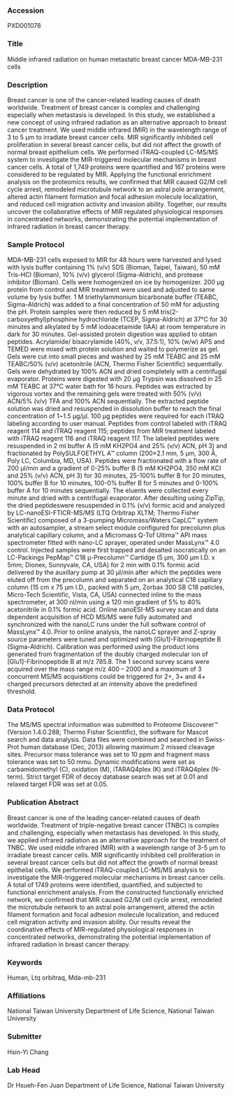 ### Accession
PXD001078

### Title
Middle infrared radiation on human metastatic breast cancer MDA-MB-231 cells

### Description
Breast cancer is one of the cancer-related leading causes of death worldwide. Treatment of breast cancer is complex and challenging especially when metastasis is developed. In this study, we established a new concept of using infrared radiation as an alternative approach to breast cancer treatment. We used middle infrared (MIR) in the wavelength range of 3 to 5 μm to irradiate breast cancer cells. MIR significantly inhibited cell proliferation in several breast cancer cells, but did not affect the growth of normal breast epithelium cells. We performed iTRAQ-coupled LC-MS/MS system to investigate the MIR-triggered molecular mechanisms in breast cancer cells. A total of 1,749 proteins were quantified and 167 proteins were considered to be regulated by MIR. Applying the functional enrichment analysis on the proteomics results, we confirmed that MIR caused G2/M cell cycle arrest, remodeled microtubule network to an astral pole arrangement, altered actin filament formation and focal adhesion molecule localization, and reduced cell migration activity and invasion ability. Together, our results uncover the collaborative effects of MIR regulated physiological responses in concentrated networks, demonstrating the potential implementation of infrared radiation in breast cancer therapy.

### Sample Protocol
MDA-MB-231 cells exposed to MIR for 48 hours were harvested and lysed with lysis buffer containing 1% (v/v) SDS (Bioman, Taipei, Taiwan), 50 mM Tris-HCl (Bioman), 10% (v/v) glycerol (Sigma-Aldrich), and protease inhibitor (Bioman). Cells were homogenized on ice by homogenizer. 200 μg protein from control and MIR treatment were used and adjusted to same volume by lysis buffer. 1 M triethylammonium bicarbonate buffer (TEABC, Sigma-Aldrich) was added to a final concentration of 50 mM for adjusting the pH. Protein samples were then reduced by 5 mM tris(2-carboxyethyl)phosphine hydrochloride (TCEP, Sigma-Aldrich) at 37°C for 30 minutes and alkylated by 5 mM iodoacetamide (IAA) at room temperature in dark for 30 minutes. Gel-assisted protein digestion was applied to obtain peptides. Acrylamide/ bisacrylamide (40%, v/v, 37.5:1), 10% (w/w) APS and TEMED were mixed with protein solution and waited to polymerize as gel. Gels were cut into small pieces and washed by 25 mM TEABC and 25 mM TEABC/50% (v/v) acetonitrile (ACN, Thermo Fisher Scientific) sequentially. Gels were dehydrated by 100% ACN and dried completely with a centrifugal evaporator. Proteins were digested with 20 μg Trypsin was dissolved in 25 mM TEABC at 37°C water bath for 16 hours. Peptides was extracted by vigorous vortex and the remaining gels were treated with 50% (v/v) ACN/5% (v/v) TFA and 100% ACN sequentially. The extracted peptide solution was dried and resuspended in dissolution buffer to reach the final concentration of 1~1.5 μg/μl. 100 μg peptides were required for each iTRAQ labeling according to user manual. Peptides from control labeled with iTRAQ reagent 114 and iTRAQ reagent 115; peptides from MIR treatment labeled with iTRAQ reagent 116 and iTRAQ reagent 117. The labeled peptides were resuspended in 2 ml buffer A (5 mM KH2PO4 and 25% (v/v) ACN, pH 3) and fractionated by PolySULFOETHYL A™ column (200×2.1 mm, 5 μm, 300 Å, Poly LC, Columbia, MD, USA). Peptides were fractionated with a flow rate of 200 μl/min and a gradient of 0-25% buffer B (5 mM KH2PO4, 350 mM KCl and 25% (v/v) ACN, pH 3) for 30 minutes, 25-100% buffer B for 20 minutes, 100% buffer B for 10 minutes, 100-0% buffer B for 5 minutes and 0-100% buffer A for 10 minutes sequentially. The eluents were collected every minute and dried with a centrifugal evaporator. After desulting using ZipTip, the dried peptideswere resuspended in 0.1% (v/v) formic acid and analyzed by LC-nanoESI-FTICR-MS/MS (LTQ Orbitrap XLTM; Thermo Fisher Scientific) composed of a 3-pumping Micromass/Waters CapLC™ system with an autosampler, a stream select module configured for precolumn plus analytical capillary column, and a Micromass Q-Tof Ultima™ API mass spectrometer fitted with nano-LC sprayer, operated under MassLynx™ 4.0 control. Injected samples were first trapped and desalted isocratically on an LC-Packings PepMap™ C18 μ-Precolumn™ Cartidge (5 μm, 300 μm I.D. x 5mm; Dionex, Sunnyvale, CA, USA) for 2 min with 0.1% formic acid delivered by the auxillary pump at 30 μl/min after which the peptides were eluted off from the precolumn and separated on an analytical C18 capillary column (15 cm x 75 μm I.D., packed with 5 μm, Zorbax 300 SB C18 paticles, Micro-Tech Scientific, Vista, CA, USA) connected inline to the mass spectrometer, at 300 nl/min using a 120 min gradient of 5% to 40% acetonitrile in 0.1% formic acid. Online nanoESI-MS survey scan and data dependent acquisition of HCD MS/MS were fully automated and synchronized with the nanoLC runs under the full software control of MassLynx™ 4.0. Prior to online analysis, the nanoLC sprayer and Z-spray source parameters were tuned and optimized with [Glu1]-Fibrinopeptide B (Sigma-Aldrich). Calibration was performed using the product ions generated from fragmentation of the doubly charged molecular ion of [Glu1]-Fibrinopeptide B at m/z 785.8. The 1 second survey scans were acquired over the mass range m/z 400 – 2000 and a maximum of 3 concurrent MS/MS acquisitions could be triggered for 2+, 3+ and 4+ charged precursors detected at an intensity above the predefined threshold.

### Data Protocol
The MS/MS spectral information was submitted to Proteome Discoverer™ (Version 1.4.0.288; Thermo Fisher Scientific), the software for Mascot search and data analysis. Data files were combined and searched in Swiss-Prot human database (Dec, 2013) allowing maximum 2 missed cleavage sites. Precursor mass tolerance was set to 10 ppm and fragment mass tolerance was set to 50 mmu. Dynamic modifications were set as carbamidomethyl (C), oxidation (M), iTARAQ4plex (K) and iTRAQ4plex (N-term). Strict target FDR of decoy database search was set at 0.01 and relaxed target FDR was set at 0.05.

### Publication Abstract
Breast cancer is one of the leading cancer-related causes of death worldwide. Treatment of triple-negative breast cancer (TNBC) is complex and challenging, especially when metastasis has developed. In this study, we applied infrared radiation as an alternative approach for the treatment of TNBC. We used middle infrared (MIR) with a wavelength range of 3-5 &#x3bc;m to irradiate breast cancer cells. MIR significantly inhibited cell proliferation in several breast cancer cells but did not affect the growth of normal breast epithelial cells. We performed iTRAQ-coupled LC-MS/MS analysis to investigate the MIR-triggered molecular mechanisms in breast cancer cells. A total of 1749 proteins were identified, quantified, and subjected to functional enrichment analysis. From the constructed functionally enriched network, we confirmed that MIR caused G2/M cell cycle arrest, remodeled the microtubule network to an astral pole arrangement, altered the actin filament formation and focal adhesion molecule localization, and reduced cell migration activity and invasion ability. Our results reveal the coordinative effects of MIR-regulated physiological responses in concentrated networks, demonstrating the potential implementation of infrared radiation in breast cancer therapy.

### Keywords
Human, Ltq orbitraq, Mda-mb-231

### Affiliations
National Taiwan University
Department of Life Science, National Taiwan University

### Submitter
Hsin-Yi Chang

### Lab Head
Dr Hsueh-Fen Juan
Department of Life Science, National Taiwan University


